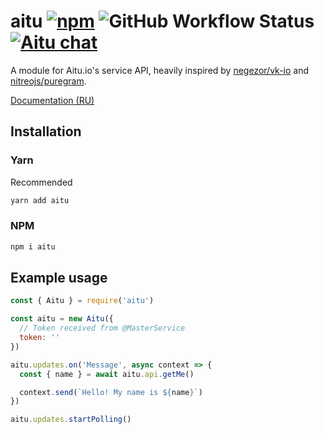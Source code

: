 # aitu [![npm](https://img.shields.io/npm/v/aitu?style=flat-square)](https://www.npmjs.com/package/aitu) ![GitHub Workflow Status](https://img.shields.io/github/workflow/status/vitalyavolyn/aitu/Run%20tests%20and%20build?style=flat-square) [![Aitu chat](https://img.shields.io/badge/chat-aitu-2e4de5?style=flat-square)](https://i2.app.link/7S8HEZt9Aab)

A module for Aitu.io's service API, heavily inspired by [negezor/vk-io](https://github.com/negezor/vk-io) and [nitreojs/puregram](https://github.com/nitreojs/puregram).

[Documentation (RU)](https://github.com/vitalyavolyn/aitu/blob/master/docs/ru/README.md)

## Installation

### Yarn

Recommended

```sh
yarn add aitu
```

### NPM

```sh
npm i aitu
```

## Example usage

```js
const { Aitu } = require('aitu')

const aitu = new Aitu({
  // Token received from @MasterService
  token: ''
})

aitu.updates.on('Message', async context => {
  const { name } = await aitu.api.getMe()

  context.send(`Hello! My name is ${name}`)
})

aitu.updates.startPolling()
```
